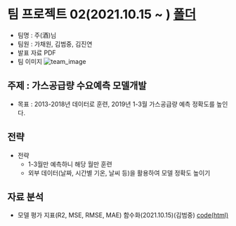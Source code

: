 # 팀 프로젝트 02(2021.10.15 ~ ) [폴더](https://github.com/kbjung/LikeLion_13th_DataCourse/tree/main/TP02)
- 팀명 : 주(酒)님
- 팀원 : 가채원, 김범중, 김진연
- 발표 자료 PDF
- 팀 이미지
  ![team_image](https://user-images.githubusercontent.com/88702587/137455740-340c287b-8002-459b-afe5-50267803347b.png)
    
## 주제 : 가스공급량 수요예측 모델개발
+ 목표 : 2013-2018년 데이터로 훈련, 2019년 1-3월 가스공급량 예측 정확도를 높인다.

## 전략
+ 전략
  - 1-3월만 예측하니 해당 월만 훈련
  - 외부 데이터(날짜, 시간별 기온, 날씨 등)을 활용하여 모델 정확도 높이기

## 자료 분석
+ 모델 평가 지표(R2, MSE, RMSE, MAE) 함수화(2021.10.15)(김범중) [code(html)](https://kbjung.github.io/LikeLion_13th_DataCourse/TP02/2021.10.15_02_평가지표(dacon).html)
